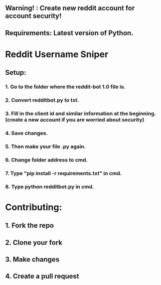 ## Warning! : Create new reddit account for account security! 

## Requirements: Latest version of Python.

# Reddit Username Sniper

## Setup:

 ### 1. Go to the folder where the reddit-bot 1.0 file is.

 ### 2. Convert redditbot.py to txt.

 ### 3. Fill in the client id and similar information at the beginning.(create a new account if you are worried about security) 

 ### 4. Save changes.

 ### 5. Then make your file .py again.
 
 ### 6. Change folder address to cmd.

 ### 7. Type "pip install -r requirements.txt" in cmd.

 ### 8. Type python redditbot.py in cmd.

 # Contributing:

   ## 1. Fork the repo
   ## 2. Clone your fork
   ## 3. Make changes
   ## 4. Create a pull request
   


